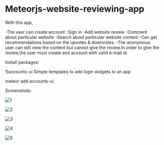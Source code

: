 # Meteorjs-website-reviewing-app

With this app, 

-The user can create account
-Sign in 
-Add website review 
-Comment about particular website 
-Search about particular website content
-Can get recommendations based on the upvotes & downvotes.
-The anonymous user can still view the content but cannot give the review.In order to give the review,the user must create and acoount with valid e-mail id.

Install packages:

1)accounts-ui
Simple templates to add login widgets to an app

meteor add accounts-ui

Screenshots:

![1](https://cloud.githubusercontent.com/assets/24657693/23847640/65b501d6-07f9-11e7-9aad-987bb05046e6.PNG)


![2](https://cloud.githubusercontent.com/assets/24657693/23847641/65bdcb72-07f9-11e7-861c-9c8a3860cf24.PNG)


![3](https://cloud.githubusercontent.com/assets/24657693/23847637/6534f324-07f9-11e7-9245-f75b48680f5e.PNG)


![4](https://cloud.githubusercontent.com/assets/24657693/23847638/6589e17c-07f9-11e7-8a25-75d67d804ce6.PNG)


![5](https://cloud.githubusercontent.com/assets/24657693/23847639/658f23a8-07f9-11e7-92ba-254e9f156707.PNG)




